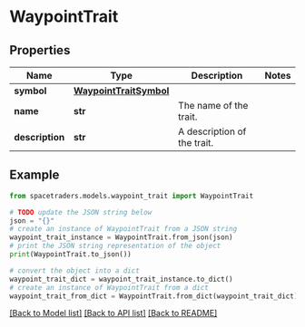 # WaypointTrait


## Properties

Name | Type | Description | Notes
------------ | ------------- | ------------- | -------------
**symbol** | [**WaypointTraitSymbol**](WaypointTraitSymbol.md) |  | 
**name** | **str** | The name of the trait. | 
**description** | **str** | A description of the trait. | 

## Example

```python
from spacetraders.models.waypoint_trait import WaypointTrait

# TODO update the JSON string below
json = "{}"
# create an instance of WaypointTrait from a JSON string
waypoint_trait_instance = WaypointTrait.from_json(json)
# print the JSON string representation of the object
print(WaypointTrait.to_json())

# convert the object into a dict
waypoint_trait_dict = waypoint_trait_instance.to_dict()
# create an instance of WaypointTrait from a dict
waypoint_trait_from_dict = WaypointTrait.from_dict(waypoint_trait_dict)
```
[[Back to Model list]](../README.md#documentation-for-models) [[Back to API list]](../README.md#documentation-for-api-endpoints) [[Back to README]](../README.md)


